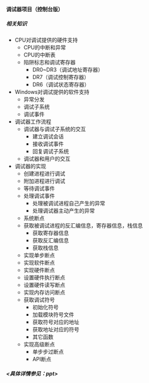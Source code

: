 #### 调试器项目（控制台版）

##### 相关知识

- CPU对调试提供的硬件支持
  - CPU的中断和异常
  - CPU的中断表
  - 陷阱标志和调试寄存器
    - DR0~DR3（调试地址寄存器）
    - DR7（调试控制寄存器）
    - DR6（调试状态寄存器）
- Windows对调试提供的软件支持
  - 异常分发
  - 调试子系统
  - 调试事件
- 调试器工作流程
  - 调试器与调试子系统的交互
    - 建立调试会话
    - 接收调试事件
    - 回复调试子系统
  - 调试器和用户的交互
- 调试器的实现
  - 创建进程进行调试
  - 附加进程进行调试
  - 等待调试事件
  - 处理调试事件
    - 处理被调试进程自己产生的异常
    - 处理调试器主动产生的异常
  - 系统断点
  - 获取被调试进程的反汇编信息，寄存器信息，栈信息
    - 获取寄存器信息
    - 获取反汇编信息
    - 获取栈信息
  - 实现单步断点
  - 实现软件断点
  - 实现硬件断点
  - 设置硬件执行断点
  - 设置硬件读写断点
  - 实现内存访问断点
  - 获取调试符号
    - 初始化符号
    - 加载模块符号文件
    - 获取符号对应的地址
    - 获取地址对应的符号
    - 其它函数
  - 实现高级断点
    - 单步步过断点
    - API断点



##### <具体详情参见：ppt>

